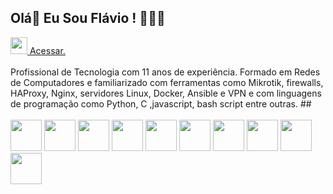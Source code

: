 ## Olá👋 Eu Sou Flávio ! 👨‍💻😊
<div style="display inline_block" >
<a href="https://www.linkedin.com/in/fl%C3%A1vio-dos-santos-j%C3%BAnior-a030b9200/" style="margin-botton 5px">
<img src="https://cdn.jsdelivr.net/gh/devicons/devicon@latest/icons/linkedin/linkedin-original.svg"  height="27" />
Acessar.</a>
</div>
<br>
Profissional de Tecnologia com 11 anos de experiência. Formado em Redes de Computadores e familiarizado com ferramentas como Mikrotik, firewalls, HAProxy, Nginx, servidores Linux, Docker, Ansible e VPN e com linguagens de programação como Python, C ,javascript, bash script entre outras.
##

<div style="display inline_block"><br>
<img src="https://cdn.jsdelivr.net/gh/devicons/devicon@latest/icons/ansible/ansible-original.svg" height="50" /> 
<img src="https://cdn.jsdelivr.net/gh/devicons/devicon@latest/icons/cplusplus/cplusplus-original.svg" height="50" />
<img src="https://cdn.jsdelivr.net/gh/devicons/devicon@latest/icons/python/python-original-wordmark.svg" height="50" />         
<img src="https://cdn.jsdelivr.net/gh/devicons/devicon@latest/icons/docker/docker-original.svg" height="50" />
<img src="https://cdn.jsdelivr.net/gh/devicons/devicon@latest/icons/html5/html5-original-wordmark.svg" height="50"  />
<img src="https://cdn.jsdelivr.net/gh/devicons/devicon@latest/icons/css3/css3-original-wordmark.svg" height="50"  />         
<img src="https://cdn.jsdelivr.net/gh/devicons/devicon@latest/icons/javascript/javascript-original.svg" height="50"  />
<img src="https://cdn.jsdelivr.net/gh/devicons/devicon@latest/icons/java/java-original-wordmark.svg" height="50"  />
<img src="https://cdn.jsdelivr.net/gh/devicons/devicon@latest/icons/jenkins/jenkins-original.svg" height="50"  />
<img src="https://cdn.jsdelivr.net/gh/devicons/devicon@latest/icons/kubernetes/kubernetes-original.svg" height="50"  />
          
          
                    
          



</div>
          
<!--
**FlavioJunior94/FlavioJunior94** is a ✨ _special_ ✨ repository because its `README.md` (this file) appears on your GitHub profile.

Here are some ideas to get you started:

- 🔭 I’m currently working on ...
- 🌱 I’m currently learning ...
- 👯 I’m looking to collaborate on ...
- 🤔 I’m looking for help with ...
- 💬 Ask me about ...
- 📫 How to reach me: ...
- 😄 Pronouns: ...
- ⚡ Fun fact: ...
-->
